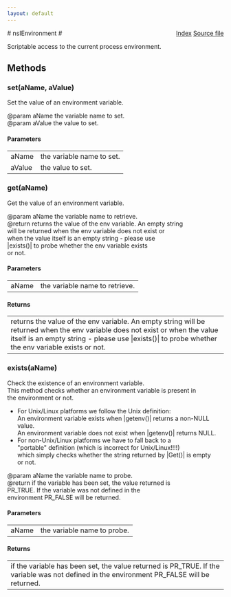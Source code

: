 ```yaml
---
layout: default
---
```

<div class='links' style='float:right'><a href="../index.html">Index</a>
<a href="http://dxr.mozilla.org/mozilla-central/source/xpcom/threads/nsIEnvironment.idl">Source file</a>
</div>
# nsIEnvironment #
  
Scriptable access to the current process environment.  
  
  

## Methods ##

### set(aName, aValue) ###
  
Set the value of an environment variable.  
  
@param aName   the variable name to set.  
@param aValue  the value to set.  
  

#### Parameters ####

<table>

<tr>
<td>aName</td>
<td>the variable name to set.  
</td>
</tr>

<tr>
<td>aValue</td>
<td>the value to set.  
</td>
</tr>

</table>

### get(aName) ###
  
Get the value of an environment variable.  
  
@param aName   the variable name to retrieve.  
@return        returns the value of the env variable. An empty string  
               will be returned when the env variable does not exist or  
               when the value itself is an empty string - please use  
               |exists()| to probe whether the env variable exists  
               or not.  
  

#### Parameters ####

<table>

<tr>
<td>aName</td>
<td>the variable name to retrieve.  
</td>
</tr>

</table>

#### Returns ####

<table>

<tr>
<td>returns the value of the env variable. An empty string  
               will be returned when the env variable does not exist or  
               when the value itself is an empty string - please use  
               |exists()| to probe whether the env variable exists  
               or not.  
</td>
</tr>

</table>

### exists(aName) ###
  
Check the existence of an environment variable.  
This method checks whether an environment variable is present in  
the environment or not.  
  
- For Unix/Linux platforms we follow the Unix definition:  
An environment variable exists when |getenv()| returns a non-NULL value.  
An environment variable does not exist when |getenv()| returns NULL.  
- For non-Unix/Linux platforms we have to fall back to a   
"portable" definition (which is incorrect for Unix/Linux!!!!)  
which simply checks whether the string returned by |Get()| is empty  
or not.  
  
@param aName   the variable name to probe.  
@return        if the variable has been set, the value returned is  
               PR_TRUE. If the variable was not defined in the  
               environment PR_FALSE will be returned.  
  

#### Parameters ####

<table>

<tr>
<td>aName</td>
<td>the variable name to probe.  
</td>
</tr>

</table>

#### Returns ####

<table>

<tr>
<td>if the variable has been set, the value returned is  
               PR_TRUE. If the variable was not defined in the  
               environment PR_FALSE will be returned.  
</td>
</tr>

</table>
